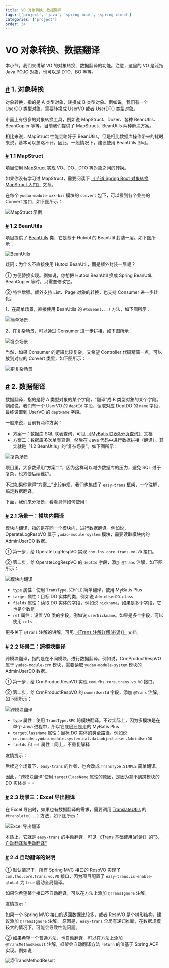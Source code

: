 ```yaml
---
title: VO 对象转换、数据翻译
tags: ['project', 'java', 'spring-boot', 'spring-cloud']
categories: ['project']
order: 34
---
```

# VO 对象转换、数据翻译

本小节，我们来讲解 VO 的对象转换、数据翻译的功能。注意，这里的 VO 是泛指 Java POJO 对象，也可以是 DTO、BO 等等。

 ## [#](#_1-对象转换) 1. 对象转换

 对象转换，指的是 A 类型对象，转换成 B 类型对象。例如说，我们有一个 UserDO 类型对象，需要转换成 UserVO 或者 UserDTO 类型对象。

 市面上有很多的对象转换工具，例如说 MapStruct、Dozer、各种 BeanUtils、BeanCopier 等等。目前我们提供了 MapStruct、BeanUtils 两种解决方案。

 相比来说，MapStruct 性能会略好于 BeanUtils，但是相比数据库操作带来的耗时来说，基本可以忽略不计。因此，一般情况下，建议使用 BeanUtils 即可。

 ### [#](#_1-1-mapstruct) 1.1 MapStruct

 项目使用 [MapStruct](https://www.iocoder.cn/Spring-Boot/MapStruct/?yudao) 实现 VO、DO、DTO 等对象之间的转换。

 如果你没有学习过 MapStruct，需要阅读下 [《芋道 Spring Boot 对象转换 MapStruct 入门》](https://www.iocoder.cn/Spring-Boot/MapStruct/?yudao) 文章。

 在每个 `yudao-module-xxx-biz` 模块的 `convert` 包下，可以看到各个业务的 Convert 接口，如下图所示：

 ![MapStruct 示例](https://doc.iocoder.cn/img/%E5%90%8E%E7%AB%AF%E6%89%8B%E5%86%8C/VO/MapStruct.png)

 ### [#](#_1-2-beanutils) 1.2 BeanUtils

 项目提供了 [BeanUtils](https://github.com/YunaiV/ruoyi-vue-pro/blob/master/yudao-framework/yudao-common/src/main/java/cn/iocoder/yudao/framework/common/util/object/BeanUtils.java) 类，它是基于 Hutool 的 BeanUtil 封装一层。如下图所示：

 ![BeanUtils](https://doc.iocoder.cn/img/%E5%90%8E%E7%AB%AF%E6%89%8B%E5%86%8C/VO/BeanUtils.png)

 疑问：为什么不直接使用 Hutool BeanUtil，而是额外封装一层呢？

 ① 方便替换实现。例如说，你想把 Hutool BeanUtil 换成 Spring BeanUtil、BeanCopier 等时，只需要修改它。

 ② 特性增强。额外支持 List、Page 对象的转换，也支持 Consumer 进一步转化。

 1、在简单场景，直接使用 BeanUtils 的 `#toBean(...)` 方法，如下图所示：

 ![简单场景](https://doc.iocoder.cn/img/%E5%90%8E%E7%AB%AF%E6%89%8B%E5%86%8C/VO/BeanUtils-01.png)

 2、在复杂场景，可以通过 Consumer 进一步拼接，如下图所示：

 ![复杂场景](https://doc.iocoder.cn/img/%E5%90%8E%E7%AB%AF%E6%89%8B%E5%86%8C/VO/BeanUtils-02.png)

 当然，如果 Consumer 的逻辑比较复杂，又希望 Controller 代码精简一点，可以放到对应的 Convert 类里，如下图所示：

 ![更复杂场景](https://doc.iocoder.cn/img/%E5%90%8E%E7%AB%AF%E6%89%8B%E5%86%8C/VO/BeanUtils-03.png)

 ## [#](#_2-数据翻译) 2. 数据翻译

 数据翻译，指的是将 A 类型对象的某个字段，“翻译”成 B 类型对象的某个字段。例如说，我们有一个 UserVO 的 `deptId` 字段，读取对应 DeptDO 的 `name` 字段，最终设置到 UserVO 的 `deptName` 字段。

 一般来说，目前有两种方案：

 * 方案一：数据库 SQL 联表查询，可见 [《MyBatis 联表&分页查询》](/mybatis-pro/) 文档
* 方案二：数据库多次单表查询，然后在 Java 代码中进行数据拼接（翻译）。其实就是「1.2 BeanUtils」的“复杂场景”。如下图所示：

 ![复杂场景](https://doc.iocoder.cn/img/%E5%90%8E%E7%AB%AF%E6%89%8B%E5%86%8C/VO/BeanUtils-02.png)

 项目里，大多数采用“方案二”，因为这样可以减少数据库的压力，避免 SQL 过于复杂，也方便后续维护。

 不过如果你觉得“方案二”比较麻烦，我们也集成了 [`easy-trans`](https://gitee.com/dromara/easy_trans) 框架，一个注解，搞定数据翻译。

 下面，我们来分场景，看看具体如何使用！

 ### [#](#_2-1-场景一-模块内翻译) 2.1 场景一：模块内翻译

 模块内翻译，指的是在同一个模块内，进行数据翻译。例如说，OperateLogRespVO 属于 `yudao-module-system` 模块，需要读取模块内的 AdminUserDO 数据。

 ① 第一步，给 OperateLogRespVO 实现 `com.fhs.core.trans.vo.VO` 接口。

 ② 第二步，给 OperateLogRespVO 的 `deptId` 字段，添加 `@Trans` 注解，如下图所示：

 ![模块内翻译](https://doc.iocoder.cn/img/%E5%90%8E%E7%AB%AF%E6%89%8B%E5%86%8C/VO/%E6%A8%A1%E5%9D%97%E5%86%85%E7%BF%BB%E8%AF%91.png)

 * `type` 属性：使用 `TransType.SIMPLE` 简单翻译，使用 MyBatis Plus
* `target` 属性：目标 DO 实体的类，例如说 `AdminUserDO.class`
* `fields` 属性：读取 DO 实体的字段，例如说 `nickname`。如果是多个字段，它也是个数组
* `ref` 属性：设置 VO 类的字段，例如说 `userNickname`。如果是多个字段，可以使用 `refs`

 更多关于 `@Trans` 注解的讲解，可见 [《Trans 注解详解(必读)》](http://easy-trans.fhs-opensource.top/components/trans.html) 文档。

 ### [#](#_2-2-场景二-跨模块翻译) 2.2 场景二：跨模块翻译

 跨模块翻译，指的是在不同模块，进行数据翻译。例如说，CrmProductRespVO 属于 `yudao-module-crm` 模块，需要读取 `yudao-module-system` 模块的 AdminUserDO 数据。

 ① 第一步，给 CrmProductRespVO 实现 `com.fhs.core.trans.vo.VO` 接口。

 ② 第二步，给 CrmProductRespVO 的 `ownerUserId` 字段，添加 `@Trans` 注解，如下图所示：

 ![跨模块翻译](https://doc.iocoder.cn/img/%E5%90%8E%E7%AB%AF%E6%89%8B%E5%86%8C/VO/%E8%B7%A8%E6%A8%A1%E5%9D%97%E7%BF%BB%E8%AF%91.png)

 * `type` 属性：使用 `TransType.RPC` 跨模块翻译。不过实际上，因为多模块是在单个 Java 进程中，所以它底层还是走的 MyBatis Plus
* `targetClassName` 属性：目标 DO 实体的类全路径，例如说 `cn.iocoder.yudao.module.system.dal.dataobject.user.AdminUserDO`
* `fields` 和 `ref` 属性：同上，不重复解释

 友情提示：

 后续这个场景下，`easy-trans` 的作者，也会改成 `TransType.SIMPLE` 简单翻译。

 因此，“跨模块翻译”使用 `targetClassName` 属性的原因，是因为拿不到跨模块的 DO 实体类 = =

 ### [#](#_2-3-场景三-excel-导出翻译) 2.3 场景三：Excel 导出翻译

 在 Excel 导出时，如果也有数据翻译的需求，需要调用 [TranslateUtils](https://github.com/YunaiV/ruoyi-vue-pro/blob/master/yudao-framework/yudao-spring-boot-starter-mybatis/src/main/java/cn/iocoder/yudao/framework/translate/core/TranslateUtils.java) 的 `#translate(...)` 方法，如下图所示：

 ![Excel 导出翻译](https://doc.iocoder.cn/img/%E5%90%8E%E7%AB%AF%E6%89%8B%E5%86%8C/VO/%E5%AF%BC%E5%87%BA%E7%BF%BB%E8%AF%91.png)

 本质上，它就是 `easy-trans` 的手动翻译，可见 [《Trans 基础使用(必读)》的“3、自动翻译和手动翻译”](http://easy-trans.fhs-opensource.top/components/basic.html#_3%E3%80%81%E8%87%AA%E5%8A%A8%E7%BF%BB%E8%AF%91%E5%92%8C%E6%89%8B%E5%8A%A8%E7%BF%BB%E8%AF%91)

 ### [#](#_2-4-自动翻译的说明) 2.4 自动翻译的说明

 ① 默认情况下，所有 Spring MVC 接口的 RespVO 实现了 `com.fhs.core.trans.vo.VO` 接口，因为项目配置了 `easy-trans.is-enable-global` 为 `true` 启动全局翻译。

 如果你希望某个接口不自动翻译，可以在方法上添加 `@TransIgnore` 注解。

 友情提示：

 如果一个 Spring MVC 接口的返回数据比较多，或者 RespVO 是个树形结构，建议添加 `@TransIgnore` 注解。
原因是，`easy-trans` 全局有递归推断，在数据规模较大的情况下，可能会导致性能问题。

 ② 如果希望一个普通方法，也自动翻译，可以在方法上添加 `@TransMethodResult` 注解，框架会自动翻译方法 `return` 的值基于 Spring AOP 实现。例如说：

 ![@TransMethodResult](https://doc.iocoder.cn/img/%E5%90%8E%E7%AB%AF%E6%89%8B%E5%86%8C/VO/TransMethodResult.png)
